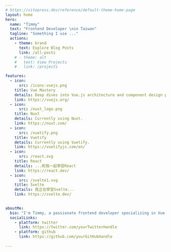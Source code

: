 ```yaml
---
# https://vitepress.dev/reference/default-theme-home-page
layout: home
hero:
  name: "Timmy"
  text: "Frontend Developer \nin Taiwan"
  tagline: "Something I use ..."
  actions:
    - theme: brand
      text: Explore Blog Posts
      link: /all-posts
    # - theme: alt
    #   text: View Projects
    #   link: /projects

features:
  - icon: 
      src: /icons-vuejs.png
    title: Vue Mastery
    details: Deep dives into Vue.js architecture and component design patterns.
    link: https://vuejs.org/
  - icon: 
      src: /nuxt_logo.png
    title: Nuxt
    details: Currently using Nuxt.
    link: https://nuxt.com/
  - icon: 
      src: /vuetify.png
    title: Vuetify
    details: Currently using Vuetify.
    link: https://vuetifyjs.com/en/
  - icon: 
      src: /react.svg 
    title: React
    details: ...和我一起學習React
    link: https://react.dev/
  - icon:
      src: /svelte1.svg
    title: Svelte
    details: 我正在學習Svelte...
    link: https://svelte.dev/
  

aboutMe:
  bio: "I'm Timmy, a passionate frontend developer specializing in Vue.js. Follow my journey on Twitter or GitHub."
  socialLinks:
    - platform: twitter
      link: https://twitter.com/yourTwitterHandle
    - platform: github
      link: https://github.com/yourGitHubHandle
      
---
```


